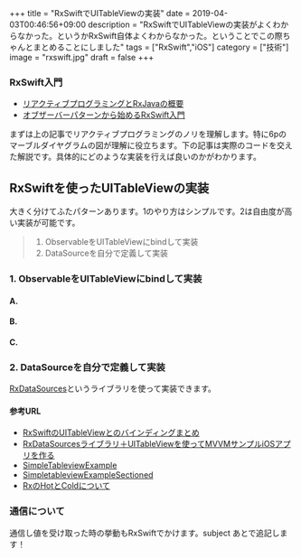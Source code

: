 +++
title = "RxSwiftでUITableViewの実装"
date = 2019-04-03T00:46:56+09:00
description = "RxSwiftでUITableViewの実装がよくわからなかった。というかRxSwift自体よくわからなかった。ということでこの際ちゃんとまとめることにしました"
tags = ["RxSwift","iOS"]
category = ["技術"]
image = "rxswift.jpg"
draft = false
+++
### RxSwift入門
- [リアクティブプログラミングとRxJavaの概要](https://codezine.jp/article/detail/9570)
- [オブザーバーパターンから始めるRxSwift入門](https://qiita.com/k5n/items/17f845a75cce6b737d1e)

まずは上の記事でリアクティブプログラミングのノリを理解します。特に6pのマーブルダイヤグラムの図が理解に役立ちます。下の記事は実際のコードを交えた解説です。具体的にどのような実装を行えば良いのかがわかります。

## RxSwiftを使ったUITableViewの実装
大きく分けてふたパターンあります。1のやり方はシンプルです。2は自由度が高い実装が可能です。

> 1. ObservableをUITableViewにbindして実装
> 2. DataSourceを自分で定義して実装

### 1. ObservableをUITableViewにbindして実装
#### A.
#### B.
#### C.
### 2. DataSourceを自分で定義して実装
[RxDataSources](https://github.com/RxSwiftCommunity/RxDataSources)というライブラリを使って実装できます。

#### 参考URL
- [RxSwiftのUITableViewとのバインディングまとめ](https://qiita.com/hironytic/items/71bc729abe73ab9f0879)
- [RxDataSourcesライブラリ＋UITableViewを使ってMVVMサンプルiOSアプリを作る](https://qiita.com/k0uhashi/items/d4a6bdcd6fca014a37dd)
- [SimpleTableviewExample](https://github.com/ReactiveX/RxSwift/blob/master/RxExample/RxExample/Examples/SimpleTableViewExample/SimpleTableViewExampleViewController.swift)
- [SimpletableviewExampleSectioned](https://github.com/ReactiveX/RxSwift/blob/master/RxExample/RxExample/Examples/SimpleTableViewExampleSectioned/SimpleTableViewExampleSectionedViewController.swift)
- [RxのHotとColdについて](https://qiita.com/toRisouP/items/f6088963037bfda658d3)


### 通信について
通信し値を受け取った時の挙動もRxSwiftでかけます。subject
あとで追記します！